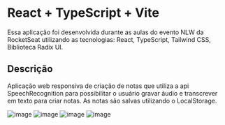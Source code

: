 # React + TypeScript + Vite

Essa aplicação foi desenvolvida durante as aulas do evento NLW da RocketSeat utilizando as tecnologias: React, TypeScript, Tailwind CSS, Biblioteca Radix UI.

## Descrição

Aplicação web responsiva de criação de notas que utiliza a api SpeechRecognition para possibilitar o usuário gravar áudio e transcrever em texto para criar notas. As notas são salvas utilizando o LocalStorage.

![image](https://github.com/Daniflav94/NLW---Expert-Notes/assets/99519903/4d5642ca-73c5-4a8a-8996-5669b09e9dc2)
![image](https://github.com/Daniflav94/NLW---Expert-Notes/assets/99519903/ee3022d1-8dbc-46cb-9b7d-6d1990b8ae79)
![image](https://github.com/Daniflav94/NLW---Expert-Notes/assets/99519903/2b94f2f8-2567-487e-9367-af39cf0ab716)
![image](https://github.com/Daniflav94/NLW---Expert-Notes/assets/99519903/312ac03a-ebe5-4df7-8652-07f11c9b5097)

